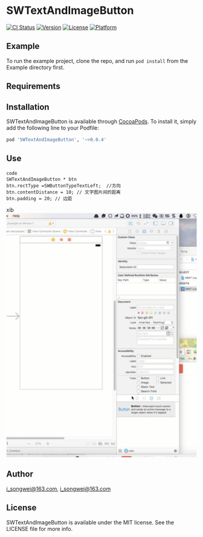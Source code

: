 # SWTextAndImageButton

[![CI Status](http://img.shields.io/travis/i_songwei@163.com/SWTextAndImageButton.svg?style=flat)](https://travis-ci.org/i_songwei@163.com/SWTextAndImageButton)
[![Version](https://img.shields.io/cocoapods/v/SWTextAndImageButton.svg?style=flat)](http://cocoapods.org/pods/SWTextAndImageButton)
[![License](https://img.shields.io/cocoapods/l/SWTextAndImageButton.svg?style=flat)](http://cocoapods.org/pods/SWTextAndImageButton)
[![Platform](https://img.shields.io/cocoapods/p/SWTextAndImageButton.svg?style=flat)](http://cocoapods.org/pods/SWTextAndImageButton)

## Example

To run the example project, clone the repo, and run `pod install` from the Example directory first.

## Requirements

## Installation

SWTextAndImageButton is available through [CocoaPods](http://cocoapods.org). To install
it, simply add the following line to your Podfile:

```ruby
pod 'SWTextAndImageButton', '~>0.0.4'
```

## Use

```
code
SWTextAndImageButton * btn
btn.rectType =SWButtonTypeTextLeft;  //方向
btn.contentDistance = 10; // 文字图片间的距离
btn.padding = 20; // 边距
```

xib
<img src="./test.gif" title="" width="700">

## Author

i_songwei@163.com, i_songwei@163.com

## License

SWTextAndImageButton is available under the MIT license. See the LICENSE file for more info.
